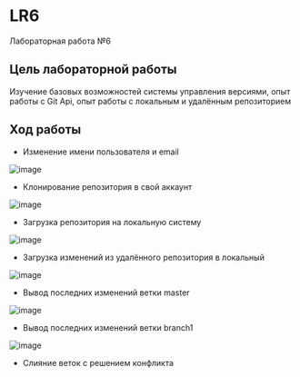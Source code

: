 # LR6
Лабораторная работа №6
## Цель лабораторной работы
Изучение базовых возможностей системы управления версиями, опыт работы с Git Api, опыт работы с локальным и удалённым репозиторием
## Ход работы
* Изменение имени пользователя и email

![image](https://user-images.githubusercontent.com/117473557/200173306-6a1775ee-735c-42ce-8813-3a6c2e845c87.png)
* Клонирование репозитория в свой аккаунт

![image](https://user-images.githubusercontent.com/117473557/200173371-cf293fa9-3d5a-4c0b-8ce9-b6f4ae66a7b5.png)

* Загрузка репозитория на локальную систему

![image](https://user-images.githubusercontent.com/117473557/200173471-452d9d49-c2a2-475f-97ed-005e505d3a28.png)
* Загрузка изменений из удалённого репозитория в локальный

![image](https://user-images.githubusercontent.com/117473557/200173599-bc371ea6-4ca8-41de-8045-891300ffb404.png)
* Вывод последних изменений ветки master

![image](https://user-images.githubusercontent.com/117473557/200173842-c8b0d06f-353b-4af2-9382-b80398557b5c.png)
* Вывод последних изменений ветки branch1

![image](https://user-images.githubusercontent.com/117473557/200173942-cc960e12-b576-4c5e-9dea-e998f62b05b7.png)
* Слияние веток с решением конфликта



